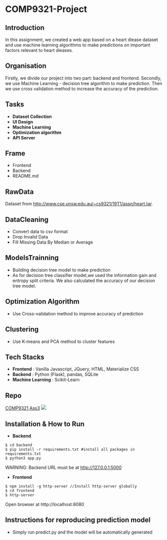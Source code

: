 # COMP9321-Project

## Introduction

In this assignment, we created a web app based on a heart diease dataset and use machine learning algorithms to make predictions on important factors relevant to heart dieases.

## Organisation
Firstly, we divide our project into two part: backend and frontend.
Secondly, we use Machine Learning - decision tree algorithm to make prediction. 
Then we use cross validation method to increase the accuracy of the prediction.
 
## Tasks
 - **Dataset Collection**
 - **UI Design**
 - **Machine Learning**
 - **Optimization algorithm**
 - **API Server**
 
## Frame
 - Frontend
 - Backend
 - README.md

## RawData
Dataset from http://www.cse.unsw.edu.au/~cs9321/19T1/assn/heart.tar.

## DataCleaning
 - Convert data to csv format
 - Drop Invalid Data
 - Fill Missing Data By Median or Average

## ModelsTrainning
 - Building decision tree model to make prediction
 - As for decision tree classifier model,we used the information gain and entropy split criteria. We also calculated the accuracy of our decision tree model.

## Optimization Algorithm
 - Use Cross-validation method to improve accuracy of prediction

## Clustering
 - Use K-means and PCA method to cluster features
 
## Tech Stacks
 - **Frontend** : Vanilla Javascript, JQuery, HTML, Materialize CSS
 - **Backend** : Python (Flask), pandas, SQLite
 - **Machine Learning** : Scikit-Learn

## Repo
[COMP9321 Ass3](https://github.com/MikeLiyantama/COMP9321-Project)
![](https://flic.kr/p/2epsBrN)

## Installation & How to Run
 - **Backend**
```
$ cd backend
$ pip install -r requirements.txt #install all packages in requirements.txt
$ python3 app.py
```
   WARNING: Backend URL must be at http://127.0.0.1:5000
 - **Frontend**
```
$ npm install -g http-server //Install http-server globally
$ cd frontend
$ http-server
```
   Open browser at http://localhost:8080
   
## Instructions for reproducing prediction model
- Simply run predict.py and the model will be automatically generated
